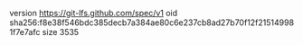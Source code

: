 version https://git-lfs.github.com/spec/v1
oid sha256:f8e38f546bdc385decb7a384ae80c6e237cb8ad27b70f12f215149981f7e7afc
size 3535
